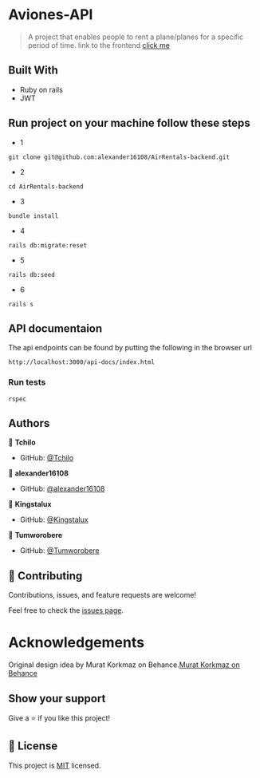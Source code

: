 # Aviones-API

> A project that enables people to rent a plane/planes for a specific period of time. link to the frontend [click me](https://github.com/Tumworobere/AirRovers-Frontend-App)


## Built With
- Ruby on rails
- JWT

## Run project on your machine follow these steps

- 1
 ```
git clone git@github.com:alexander16108/AirRentals-backend.git
```

- 2
```
cd AirRentals-backend
```
- 3

```
bundle install
```
- 4

```
rails db:migrate:reset
```
- 5

```
rails db:seed
```
- 6

```
rails s
```

## API documentaion

The api endpoints can be found by putting the following in the browser url

```
http://localhost:3000/api-docs/index.html

```

### Run tests
```
rspec
```

## Authors

👤 **Tchilo**

- GitHub: [@Tchilo](https://github.com/Tchilo)

👤 **alexander16108**

- GitHub: [@alexander16108](https://github.com/alexander16108)


👤 **Kingstalux**
- GitHub: [@Kingstalux](https://github.com/Kingstalux)


👤 **Tumworobere**
- GitHub: [@Tumworobere](https://github.com/Tumworobere)


## 🤝 Contributing

Contributions, issues, and feature requests are welcome!

Feel free to check the [issues page](../../issues/).

# Acknowledgements

Original design idea by Murat Korkmaz on Behance.[Murat Korkmaz on Behance](https://www.behance.net/muratk)

## Show your support

Give a ⭐️ if you like this project!


## 📝 License

This project is [MIT](./MIT.md) licensed.



